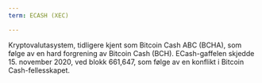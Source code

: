 ```yaml
---
term: ECASH (XEC)

---
```

Kryptovalutasystem, tidligere kjent som Bitcoin Cash ABC (BCHA), som følge av en hard forgrening av Bitcoin Cash (BCH). ECash-gaffelen skjedde 15. november 2020, ved blokk 661,647, som følge av en konflikt i Bitcoin Cash-fellesskapet.